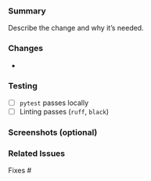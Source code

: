 ### Summary
Describe the change and why it’s needed.

### Changes
- 

### Testing
- [ ] `pytest` passes locally
- [ ] Linting passes (`ruff`, `black`)

### Screenshots (optional)

### Related Issues
Fixes #



